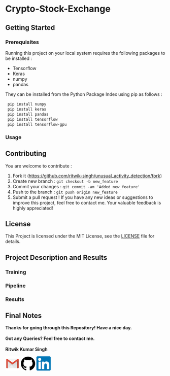 # Crypto-Stock-Exchange


## Getting Started

### Prerequisites
Running this project on your local system requires the following packages to be installed :

* Tensorflow
* Keras
* numpy
* pandas



They can be installed from the Python Package Index using pip as follows :
 
     pip install numpy
     pip install keras
     pip install pandas
     pip install tensorflow
     pip install tensorflow-gpu
 
### Usage




## Contributing
You are welcome to contribute :

1. Fork it (https://github.com/ritwik-singh/unusual_activity_detection/fork)
2. Create new branch : `git checkout -b new_feature`
3. Commit your changes : `git commit -am 'Added new_feature'`
4. Push to the branch : `git push origin new_feature`
5. Submit a pull request !
If you have any new ideas or suggestions to improve this project, feel free to contact me. Your valuable feedback is highly appreciated!

## License
This Project is licensed under the MIT License, see the [LICENSE](LICENSE) file for details.

## Project Description and Results


### Training 




### Pipeline

### Results

## Final Notes
**Thanks for going through this Repository! Have a nice day.**</br>
</br>**Got any Queries? Feel free to contact me.**</br>
</br>**Ritwik Kumar Singh**
<p align="left">
<a href="mailto:ritwiksingh39@gmail.com"><img src="https://github.com/rohanrao619/Icons/blob/master/SVGs/Gmail.svg" height ="45" title="Gmail" alt="mailto:ritwiksingh39@gmail.com"></a>
<a href="https://github.com/ritwik-singh"><img src="https://github.com/rohanrao619/Icons/blob/master/SVGs/GitHub.svg" height ="45" title="GitHub" alt="https://github.com/ritwik-singh"></a>
<a href="https://www.linkedin.com/in/ritwiksingh28"><img src="https://github.com/rohanrao619/Icons/blob/master/SVGs/LinkedIn.svg" height ="45" title="LinkedIn" alt="https://www.linkedin.com/in/ritwiksingh28"></a>
</p>
